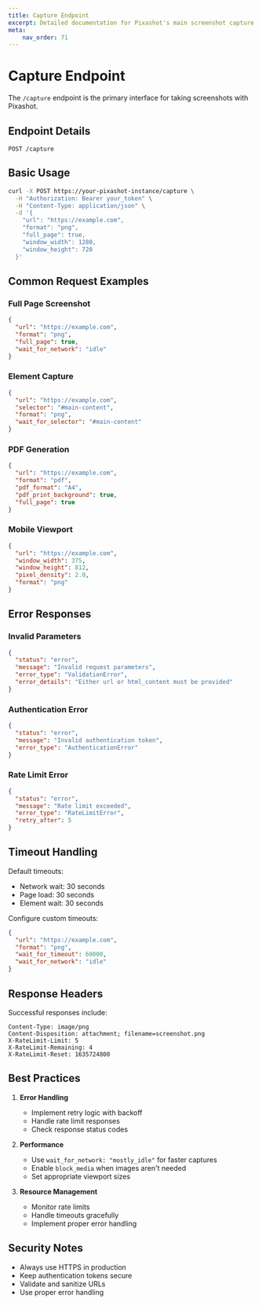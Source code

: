 ```yaml
---
title: Capture Endpoint
excerpt: Detailed documentation for Pixashot's main screenshot capture endpoint, including request examples and error handling.
meta:
    nav_order: 71
---
```


# Capture Endpoint

The `/capture` endpoint is the primary interface for taking screenshots with Pixashot.

## Endpoint Details

```
POST /capture
```

## Basic Usage

```bash
curl -X POST https://your-pixashot-instance/capture \
  -H "Authorization: Bearer your_token" \
  -H "Content-Type: application/json" \
  -d '{
    "url": "https://example.com",
    "format": "png",
    "full_page": true,
    "window_width": 1280,
    "window_height": 720
  }'
```

## Common Request Examples

### Full Page Screenshot
```json
{
  "url": "https://example.com",
  "format": "png",
  "full_page": true,
  "wait_for_network": "idle"
}
```

### Element Capture
```json
{
  "url": "https://example.com",
  "selector": "#main-content",
  "format": "png",
  "wait_for_selector": "#main-content"
}
```

### PDF Generation
```json
{
  "url": "https://example.com",
  "format": "pdf",
  "pdf_format": "A4",
  "pdf_print_background": true,
  "full_page": true
}
```

### Mobile Viewport
```json
{
  "url": "https://example.com",
  "window_width": 375,
  "window_height": 812,
  "pixel_density": 2.0,
  "format": "png"
}
```

## Error Responses

### Invalid Parameters
```json
{
  "status": "error",
  "message": "Invalid request parameters",
  "error_type": "ValidationError",
  "error_details": "Either url or html_content must be provided"
}
```

### Authentication Error
```json
{
  "status": "error",
  "message": "Invalid authentication token",
  "error_type": "AuthenticationError"
}
```

### Rate Limit Error
```json
{
  "status": "error",
  "message": "Rate limit exceeded",
  "error_type": "RateLimitError",
  "retry_after": 5
}
```

## Timeout Handling

Default timeouts:
- Network wait: 30 seconds
- Page load: 30 seconds
- Element wait: 30 seconds

Configure custom timeouts:
```json
{
  "url": "https://example.com",
  "format": "png",
  "wait_for_timeout": 60000,
  "wait_for_network": "idle"
}
```

## Response Headers

Successful responses include:
```
Content-Type: image/png
Content-Disposition: attachment; filename=screenshot.png
X-RateLimit-Limit: 5
X-RateLimit-Remaining: 4
X-RateLimit-Reset: 1635724800
```

## Best Practices

1. **Error Handling**
    - Implement retry logic with backoff
    - Handle rate limit responses
    - Check response status codes

2. **Performance**
    - Use `wait_for_network: "mostly_idle"` for faster captures
    - Enable `block_media` when images aren't needed
    - Set appropriate viewport sizes

3. **Resource Management**
    - Monitor rate limits
    - Handle timeouts gracefully
    - Implement proper error handling

## Security Notes

- Always use HTTPS in production
- Keep authentication tokens secure
- Validate and sanitize URLs
- Use proper error handling